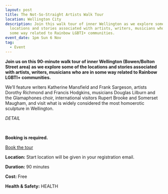 ```yaml
---
layout: post
title: The Not-So-Straight Artists Walk Tour
location: Wellington City
description: Join this walk tour of inner Wellington as we explore some of the
  locations and stories associated with artists, writers, musicians who are in
  some way related to Rainbow LGBTI+ communities.
event_date: 1pm Sun 6 Nov
tag:
  - Event
---
```

**Join us on this 90-minute walk tour of inner Wellington (Bowen/Bolton Street area) as we explore some of the locations and stories associated with artists, writers, musicians who are in some way related to Rainbow LGBTI+ communities.**

We’ll feature writers Katherine Mansfield and Frank Sargeson, artists Dorothy Richmond and Francis Hodgkins, musicians Douglas Lilburn and the Glamaphones choir, international visitors Rupert Brooke and Somerset Maugham, and visit what is widely considered the most homoerotic sculpture in Wellington.

*DETAIL*

<br>

**Booking is required.**

<a href="LINK" class="button">Book the tour</a>

**Location:** Start location will be given in your registration email.

**Duration:** 90 minutes

**Cost:** Free

**Health & Safety:** HEALTH